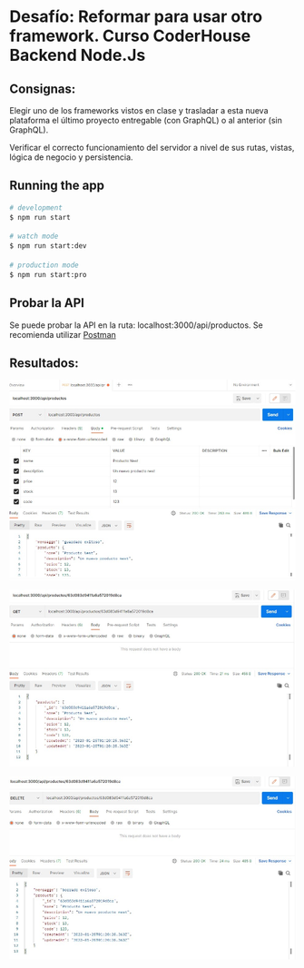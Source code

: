 # **Desafío: **Reformar para usar otro framework****. Curso CoderHouse Backend Node.Js

## Consignas:

Elegir uno de los frameworks vistos en clase y trasladar a esta nueva plataforma el último proyecto entregable (con GraphQL) o al anterior (sin GraphQL).

Verificar el correcto funcionamiento del servidor a nivel de sus rutas, vistas, lógica de negocio y persistencia.

## Running the app

```bash
# development
$ npm run start

# watch mode
$ npm run start:dev

# production mode
$ npm run start:pro
```

## Probar la API

Se puede probar la API en la ruta: localhost:3000/api/productos. Se recomienda utilizar [Postman](https://www.postman.com/downloads/)

## Resultados:

![1674610609957](image/README/1674610609957.jpg)

![1674610644544](image/README/1674610644544.jpg)

![1674610628720](image/README/1674610628720.jpg)
